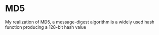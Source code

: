 # MD5
My realization of MD5, a message-digest algorithm is a widely used hash function producing a 128-bit hash value
